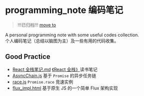 # programming_note 编码笔记

> !!!已归档!!! [move to](https://github.com/Rainsho/blog)

A personal programming note with some useful codes collection.  
个人编码笔记（总结以脑图为主）及一些有用的代码收集。

## Good Practice

* [React 全栈笔记.md](./markdown_note/React全栈笔记.md) [《React 全栈》](https://book.douban.com/subject/26901067/)读书笔记
* [AsyncChain.js](./old_is_new/AsyncChain.js) 基于 `Promise` 的异步任务链
* [race.js](./old_is_new/race.js) `Promise.race` 竞速实例
* [flux_impl.html](./old_is_new/flux_impl.html) 基于原生 JS 的一个简单 Flux 架构实现
